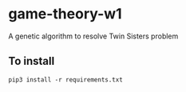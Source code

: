 # game-theory-w1
A genetic algorithm to resolve Twin Sisters problem

## To install
```console
pip3 install -r requirements.txt
```
